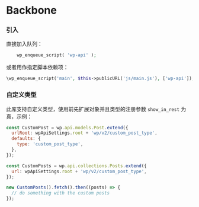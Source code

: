 # Backbone

### 引入

直接加入队列：

```php
	wp_enqueue_script( 'wp-api' );
```

或者用作指定脚本依赖项：

```php
\wp_enqueue_script('main', $this->publicURL('js/main.js'), ['wp-api']);
```

### 自定义类型

此库支持自定义类型，使用前先扩展对象并且类型的注册参数 `show_in_rest` 为真，示例：

```javascript
const CustomPost = wp.api.models.Post.extend({
  urlRoot: wpApiSettings.root + 'wp/v2/custom_post_type',
  defaults: {
    type: 'custom_post_type',
  },
});

const CustomPosts = wp.api.collections.Posts.extend({
  url: wpApiSettings.root + 'wp/v2/custom_post_type',
});

new CustomPosts().fetch().then((posts) => {
  // do something with the custom posts
});
```
